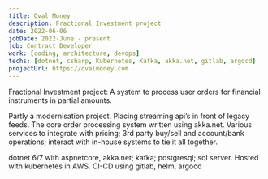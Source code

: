 ```yaml
---
title: Oval Money
description: Fractional Investment project
date: 2022-06-06
jobDate: 2022-June - present
job: Contract Developer
work: [coding, architecture, devops]
techs: [dotnet, csharp, Kubernetes, Kafka, akka.net, gitlab, argocd]
projectUrl: https://ovalmoney.com
---
```


Fractional Investment project:
A system to process user orders for financial instruments in partial amounts.

Partly a modernisation project. Placing streaming api’s in front of legacy feeds.
The core order processing system written using akka.net. Various services to integrate with pricing; 3rd party buy/sell and account/bank operations; interact with in-house systems to tie it all together.

dotnet 6/7 with aspnetcore, akka.net; kafka; postgresql; sql server.
Hosted with kubernetes in AWS. 
CI-CD using gitlab, helm, argocd
